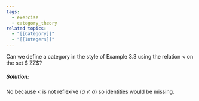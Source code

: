 ```yaml
---
tags:
  - exercise
  - category_theory
related topics:
  - "[[Category]]"
  - "[[Integers]]"
---
```

Can we define a category in the style of Example 3.3 using the relation $<$ on the set $ ZZ$?
##### Solution:
No because $<$ is not reflexive ($a\nless a$) so identities would be missing.
